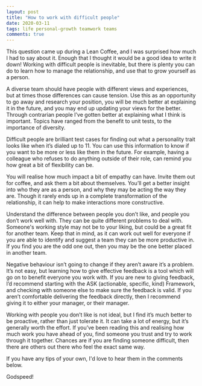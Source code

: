 ```yaml
---
layout: post
title: "How to work with difficult people"
date: 2020-03-11
tags: life personal-growth teamwork teams
comments: true
---
```


This question came up during a Lean Coffee, and I was surprised how much I had to say about it.
Enough that I thought it would be a good idea to write it down!
Working with difficult people is inevitable, but there is plenty you can do to learn how to manage the relationship, and use that to grow yourself as a person.

A diverse team should have people with different views and experiences, but at times those differences can cause tension.
Use this as an opportunity to go away and research your position, you will be much better at explaining it in the future, and you may end up updating your views for the better.
Through contrarian people I’ve gotten better at explaining what I think is important.
Topics have ranged from the benefit to unit tests, to the importance of diversity.

Difficult people are brilliant test cases for finding out what a personality trait looks like when it’s dialed up to 11.
You can use this information to know if you want to be more or less like them in the future.
For example, having a colleague who refuses to do anything outside of their role, can remind you how great a bit of flexibility can be.

You will realise how much impact a bit of empathy can have.
Invite them out for coffee, and ask them a bit about themselves.
You’ll get a better insight into who they are as a person, and why they may be acting the way they are.
Though it rarely ends up in a complete transformation of the relationship, it can help to make interactions more constructive.

Understand the difference between people you don’t like, and people you don’t work well with.
They can be quite different problems to deal with.
Someone's working style may not be to your liking, but could be a great fit for another team.
Keep that in mind, as it can work out well for everyone if you are able to identify and suggest a team they can be more productive in.
If you find you are the odd one out, then you may be the one better placed in another team.

Negative behaviour isn’t going to change if they aren’t aware it’s a problem.
It’s not easy, but learning how to give effective feedback is a tool which will go on to benefit everyone you work with.
If you are new to giving feedback, I’d recommend starting with the ASK (actionable, specific, kind) Framework, and checking with someone else to make sure the feedback is valid.
If you aren’t comfortable delivering the feedback directly, then I recommend giving it to either your manager, or their manager.

Working with people you don’t like is not ideal, but I find it’s much better to be proactive, rather than just tolerate it.
It can take a lot of energy, but it’s generally worth the effort.
If you’ve been reading this and realising how much work you have ahead of you, find someone you trust and try to work through it together.
Chances are if you are finding someone difficult, then there are others out there who feel the exact same way.

If you have any tips of your own, I'd love to hear them in the comments below.

Godspeed!
